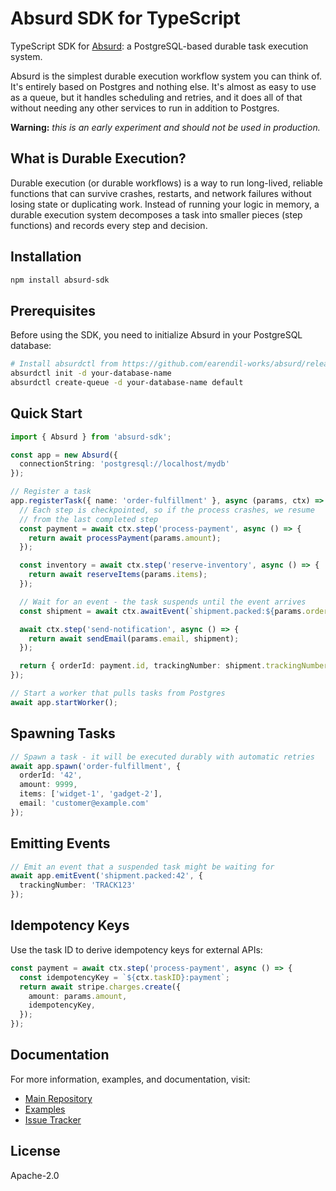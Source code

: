 # Absurd SDK for TypeScript

TypeScript SDK for [Absurd](https://github.com/earendil-works/absurd): a PostgreSQL-based durable task execution system.

Absurd is the simplest durable execution workflow system you can think of.  It's entirely based on Postgres and nothing else.  It's almost as easy to use as a queue, but it handles scheduling and retries, and it does all of that without needing any other services to run in addition to Postgres.

**Warning:** *this is an early experiment and should not be used in production.*

## What is Durable Execution?

Durable execution (or durable workflows) is a way to run long-lived, reliable functions that can survive crashes, restarts, and network failures without losing state or duplicating work. Instead of running your logic in memory, a durable execution system decomposes a task into smaller pieces (step functions) and records every step and decision.

## Installation

```bash
npm install absurd-sdk
```

## Prerequisites

Before using the SDK, you need to initialize Absurd in your PostgreSQL database:

```bash
# Install absurdctl from https://github.com/earendil-works/absurd/releases
absurdctl init -d your-database-name
absurdctl create-queue -d your-database-name default
```

## Quick Start

```typescript
import { Absurd } from 'absurd-sdk';

const app = new Absurd({
  connectionString: 'postgresql://localhost/mydb'
});

// Register a task
app.registerTask({ name: 'order-fulfillment' }, async (params, ctx) => {
  // Each step is checkpointed, so if the process crashes, we resume
  // from the last completed step
  const payment = await ctx.step('process-payment', async () => {
    return await processPayment(params.amount);
  });

  const inventory = await ctx.step('reserve-inventory', async () => {
    return await reserveItems(params.items);
  });

  // Wait for an event - the task suspends until the event arrives
  const shipment = await ctx.awaitEvent(`shipment.packed:${params.orderId}`);

  await ctx.step('send-notification', async () => {
    return await sendEmail(params.email, shipment);
  });

  return { orderId: payment.id, trackingNumber: shipment.trackingNumber };
});

// Start a worker that pulls tasks from Postgres
await app.startWorker();
```

## Spawning Tasks

```typescript
// Spawn a task - it will be executed durably with automatic retries
await app.spawn('order-fulfillment', {
  orderId: '42',
  amount: 9999,
  items: ['widget-1', 'gadget-2'],
  email: 'customer@example.com'
});
```

## Emitting Events

```typescript
// Emit an event that a suspended task might be waiting for
await app.emitEvent('shipment.packed:42', {
  trackingNumber: 'TRACK123'
});
```

## Idempotency Keys

Use the task ID to derive idempotency keys for external APIs:

```typescript
const payment = await ctx.step('process-payment', async () => {
  const idempotencyKey = `${ctx.taskID}:payment`;
  return await stripe.charges.create({
    amount: params.amount,
    idempotencyKey,
  });
});
```

## Documentation

For more information, examples, and documentation, visit:

- [Main Repository](https://github.com/earendil-works/absurd)
- [Examples](https://github.com/earendil-works/absurd/tree/main/sdks/typescript/examples)
- [Issue Tracker](https://github.com/earendil-works/absurd/issues)

## License

Apache-2.0
